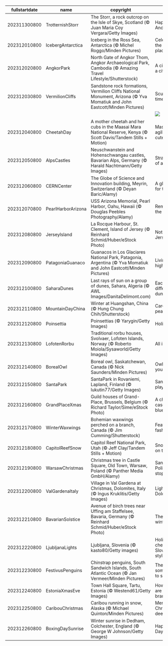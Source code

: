 |fullstartdate|name|copyright|title|image|
|--|--|--|--|--|
202311300800|TrotternishStorr|The Storr, a rock outcrop on the Isle of Skye, Scotland (© Juan Maria Coy Vergara/Getty Images)|Happy Saint Andrew's Day|![](/en-US/2023/12/202311300800TrotternishStorr.jpg)|
202312010800|IcebergAntarctica|Iceberg in the Ross Sea, Antarctica (© Michel Roggo/Minden Pictures)|Celebrating the coolest place!|![](/en-US/2023/12/202312010800IcebergAntarctica.jpg)|
202312020800|AngkorPark|North Gate of Angkor Thom, Angkor Archaeological Park, Cambodia (© Amazing Travel Lifestyle/Shutterstock)|A city within a city|![](/en-US/2023/12/202312020800AngkorPark.jpg)|
202312030800|VermilionCliffs|Sandstone rock formations, Vermilion Cliffs National Monument, Arizona (© Yva Momatiuk and John Eastcott/Minden Pictures)|Sculpted by time|![](/en-US/2023/12/202312030800VermilionCliffs.jpg)|
||||![](/en-US/2023/12/.jpg)|
202312040800|CheetahDay|A mother cheetah and her cubs in the Maasai Mara National Reserve, Kenya (© Scott Davis/Tandem Stills + Motion)|Masters of agility and cuteness|![](/en-US/2023/12/202312040800CheetahDay.jpg)|
202312050800|AlpsCastles|Neuschwanstein and Hohenschwangau castles, Bavarian Alps, Germany (© Harald Nachtmann/Getty Images)|Straight out of a fairy tale|![](/en-US/2023/12/202312050800AlpsCastles.jpg)|
202312060800|CERNCenter|The Globe of Science and Innovation building, Meyrin, Switzerland (© Deyan Baric/Alamy)|A global code for the future|![](/en-US/2023/12/202312060800CERNCenter.jpg)|
202312070800|PearlHarborArizona|USS Arizona Memorial, Pearl Harbor, Oahu, Hawaii (© Douglas Peebles Photography/Alamy)|Remembering the fallen|![](/en-US/2023/12/202312070800PearlHarborArizona.jpg)|
202312080800|JerseyIsland|La Rocque Harbour, St. Clement, Island of Jersey (© Reinhard Schmid/Huber/eStock Photo)|Not that Jersey Shore|![](/en-US/2023/12/202312080800JerseyIsland.jpg)|
202312090800|PatagoniaGuanaco|Guanacos in Los Glaciares National Park, Patagonia, Argentina (© Yva Momatiuk and John Eastcott/Minden Pictures)|Living the high life|![](/en-US/2023/12/202312090800PatagoniaGuanaco.jpg)|
202312100800|SaharaDunes|Last rays of sun on a group of dunes, Sahara, Algeria (© AWL Images/DanitaDelimont.com)|Each day a different dune|![](/en-US/2023/12/202312100800SaharaDunes.jpg)|
202312110800|MountainDayChina|Winter at Huangshan, China (© Hung Chung Chih/Shutterstock)|Care for a peak?|![](/en-US/2023/12/202312110800MountainDayChina.jpg)|
202312120800|Poinsettia|Poinsettias (© Yarygin/Getty Images)|Holiday hues|![](/en-US/2023/12/202312120800Poinsettia.jpg)|
202312130800|LofotenRorbu|Traditional rorbu houses, Svolvaer, Lofoten Islands, Norway (© Roberto Moiola/Sysaworld/Getty Images)|All is calm|![](/en-US/2023/12/202312130800LofotenRorbu.jpg)|
202312140800|BorealOwl|Boreal owl, Saskatchewan, Canada (© Nick Saunders/Minden Pictures)|Owl eyes on you|![](/en-US/2023/12/202312140800BorealOwl.jpg)|
202312150800|SantaPark|SantaPark in Rovaniemi, Lapland, Finland (© lukutin77/Getty Images)|Santa's playground|![](/en-US/2023/12/202312150800SantaPark.jpg)|
202312160800|GrandPlaceXmas|Guild houses of Grand-Place, Brussels, Belgium (© Richard Taylor/Sime/eStock Photo)|A cheerful case of the blues|![](/en-US/2023/12/202312160800GrandPlaceXmas.jpg)|
202312170800|WinterWaxwings|Bohemian waxwings perched on a branch, Canada (© Jim Cumming/Shutterstock)|Feathered fashionistas|![](/en-US/2023/12/202312170800WinterWaxwings.jpg)|
202312180800|CapitolReefSnow|Capitol Reef National Park, Utah (© Jeff Clay/Tandem Stills + Motion)|Snow, snow on the range|![](/en-US/2023/12/202312180800CapitolReefSnow.jpg)|
202312190800|WarsawChristmas|Christmas tree in Castle Square, Old Town, Warsaw, Poland (© Panther Media GmbH/Alamy)|Santa's Polish rest stop|![](/en-US/2023/12/202312190800WarsawChristmas.jpg)|
202312200800|ValGardenaItaly|Village in Val Gardena at Christmas, Dolomites, Italy (© Ingus Kruklitis/Getty Images)|Lights of the Dolomites|![](/en-US/2023/12/202312200800ValGardenaItaly.jpg)|
202312210800|BavarianSolstice|Avenue of birch trees near Uffing am Staffelsee, Bavaria, Germany (© Reinhard Schmid/Huber/eStock Photo)|The veil of winter|![](/en-US/2023/12/202312210800BavarianSolstice.jpg)|
202312220800|LjubljanaLights|Ljubljana, Slovenia (© kasto80/Getty images)|Holiday cheer, Slovenian style|![](/en-US/2023/12/202312220800LjubljanaLights.jpg)|
202312230800|FestivusPenguins|Chinstrap penguins, South Sandwich Islands, South Atlantic Ocean (© Jan Vermeer/Minden Pictures)|They've got some things to say|![](/en-US/2023/12/202312230800FestivusPenguins.jpg)|
202312240800|EstoniaXmasEve|Town Hall Square, Tartu, Estonia (© Westend61/Getty Images)|How lovely are your branches|![](/en-US/2023/12/202312240800EstoniaXmasEve.jpg)|
202312250800|CaribouChristmas|Caribou running in snow, Alaska (© Michael Quinton/Minden Pictures)|Merry Christmas, deer friends!|![](/en-US/2023/12/202312250800CaribouChristmas.jpg)|
202312260800|BoxingDaySunrise|Winter sunrise in Dedham, Colchester, England (© George W Johnson/Getty Images)|Happy Boxing Day!|![](/en-US/2023/12/202312260800BoxingDaySunrise.jpg)|
